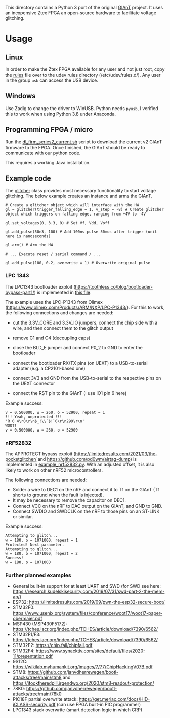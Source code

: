 This directory contains a Python 3 port of the original [GIAnT](sourceforge.net/projects/giant) project. It uses an inexpensive Ztex FPGA an open-source hardware to facilitate voltage glitching. 

# Usage

## Linux

In order to make the Ztex FPGA available for any user and not just root, copy the [rules](./99-ztex-rules.d) file over to the udev rules directory (/etc/udev/rules.d/). Any user in the group `usb` can access the USB device. 

## Windows

Use Zadig to change the driver to WinUSB. Python needs `pyusb`, I verified this to work when using Python 3.8 under Anaconda.

## Programming FPGA / micro

Run the [dl\_firm\_series2\_current.sh](fpga/dl_firm_series2_current.sh) script to download the current v2 GIAnT firmware to the FPGA. Once finished, the GIAnT should be ready to communicate with our python code.

This requires a working Java installation.

## Example code
The [glitcher](glitcher.py) class provides most necessary functionality to start voltage glitching. The below example creates an instance and arms the GIAnT.

```
# Create a glitcher object which will interface with the HW
gl = glitcher(trigger_falling_edge = 1, v_step = -8) # Create glitcher object which triggers on falling edge, ranging from +4V to -4V

gl.set_voltages(0, 3.3, 0) # Set Vf, Vdd, Voff

gl.add_pulse(50e3, 100) # Add 100ns pulse 50mus after trigger (unit here is nanoseconds)

gl.arm() # Arm the HW

# ... Execute reset / serial command / ... 

gl.add_pulse(100, 0.2, overwrite = 1) # Overwrite original pulse 

```

### LPC 1343

The LPC1343 bootloader exploit (https://toothless.co/blog/bootloader-bypass-part1/) is implemented in [this file](example_lpc1343.py). 

The example uses the LPC-P1343 from Olimex (https://www.olimex.com/Products/ARM/NXP/LPC-P1343/). 
For this to work, the following connections and changes are needed:

 * cut the 3.3V_CORE and 3.3V_IO jumpers, connect the chip side with a wire,
  and then connect them to the glitch output
 
 * remove C1 and C4 (decoupling caps)
 
 * close the BLD_E jumper and connect P0_2 to GND to enter the bootloader
 
 * connect the bootloader RX/TX pins (on UEXT) to a USB-to-serial adapter 
  (e.g. a CP2101-based one)
 
 * connect 3V3 and GND from the USB-to-serial to the respective pins on the
  UEXT connector
 
 * connect the RST pin to the GIAnT (I use IO1 pin 6 here)

Example success:

```
v = 0.500000, w = 260, o = 52900, repeat = 1
!!! Yeah, unprotected !!!
'R 0 4\r0\r\n$_!\\`$!`0\r\n299\r\n'
WOOT!
v = 0.500000, w = 260, o = 52900
```

### nRF52832

The APPROTECT bypass exploit (https://limitedresults.com/2021/03/the-pocketglitcher/ and https://github.com/pd0wm/airtag-dump) is implemented in [example_nrf52832.py](https://github.com/david-oswald/giant-revB/blob/nrf52832/python/example_nrf52832.py).
With an adjusted offset, it is also likely to work on other nRF52 microcontrollers.

The following connections are needed:

- Solder a wire to DEC1 on the nRF and connect it to T1 on the GIAnT
  (T1 shorts to ground when the fault is injected).
- It may be necessary to remove the capacitor on DEC1.
- Connect VCC on the nRF to DAC output on the GIAnT, and GND to GND.
- Connect SWDIO and SWDCLK on the nRF to those pins on an ST-LINK or
  similar.

Example success:

```
Attempting to glitch...
w = 180, o = 1071000, repeat = 1
Protected! Next parameter.
Attempting to glitch...
w = 180, o = 1071000, repeat = 2
Success!
w = 180, o = 1071000
```

### Further planned examples

 * General built-in support for at least UART and SWD (for SWD see here: https://research.kudelskisecurity.com/2019/07/31/swd-part-2-the-mem-ap/)
 * ESP32: https://limitedresults.com/2019/09/pwn-the-esp32-secure-boot/
 * STM32F0: https://www.usenix.org/system/files/conference/woot17/woot17-paper-obermaier.pdf
 * MSP430 (MSP430F5172): https://tches.iacr.org/index.php/TCHES/article/download/7390/6562/
 * STM32F1/F3: https://tches.iacr.org/index.php/TCHES/article/download/7390/6562/
 * STM32F2: https://chip.fail/chipfail.pdf
 * STM32F4: https://www.synacktiv.com/sites/default/files/2020-11/presentation.pdf 
 * 9S12C: https://wikilab.myhumankit.org/images/7/77/ChipHackingV07B.pdf
 * STM8: https://github.com/janvdherrewegen/bootl-attacks/tree/main/stm8 and https://itooktheredpill.irgendwo.org/2020/stm8-readout-protection/
 * 78K0: https://github.com/janvdherrewegen/bootl-attacks/tree/main/78k0
 * PIC18F partial overwrite attack: https://get.meriac.com/docs/HID-iCLASS-security.pdf (can use FPGA built-in PIC programmer)
 * LPC1343 stack overwrite (smart detection logic in which CRP)
